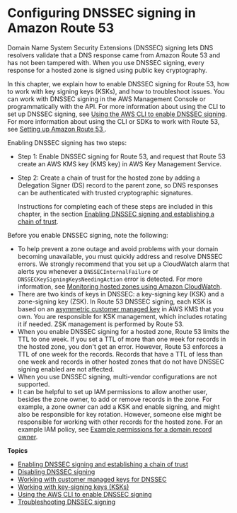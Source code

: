 # Configuring DNSSEC signing in Amazon Route 53<a name="dns-configuring-dnssec"></a>

Domain Name System Security Extensions \(DNSSEC\) signing lets DNS resolvers validate that a DNS response came from Amazon Route 53 and has not been tampered with\. When you use DNSSEC signing, every response for a hosted zone is signed using public key cryptography\.

In this chapter, we explain how to enable DNSSEC signing for Route 53, how to work with key signing keys \(KSKs\), and how to troubleshoot issues\. You can work with DNSSEC signing in the AWS Management Console or programmatically with the API\. For more information about using the CLI to set up DNSSEC signing, see [Using the AWS CLI to enable DNSSEC signing](dns-configuring-dnssec-cli.md)\. For more information about using the CLI or SDKs to work with Route 53, see [Setting up Amazon Route 53 ](setting-up-route-53.md)\.

Enabling DNSSEC signing has two steps: 
+ Step 1: Enable DNSSEC signing for Route 53, and request that Route 53 create an AWS KMS key \(KMS key\) in AWS Key Management Service\.
+ Step 2: Create a chain of trust for the hosted zone by adding a Delegation Signer \(DS\) record to the parent zone, so DNS responses can be authenticated with trusted cryptographic signatures\.

  Instructions for completing each of these steps are included in this chapter, in the section [Enabling DNSSEC signing and establishing a chain of trust](dns-configuring-dnssec-enable-signing.md)\.

Before you enable DNSSEC signing, note the following:
+ To help prevent a zone outage and avoid problems with your domain becoming unavailable, you must quickly address and resolve DNSSEC errors\. We strongly recommend that you set up a CloudWatch alarm that alerts you whenever a `DNSSECInternalFailure` or `DNSSECKeySigningKeysNeedingAction` error is detected\. For more information, see [Monitoring hosted zones using Amazon CloudWatch](monitoring-hosted-zones-with-cloudwatch.md)\.
+ There are two kinds of keys in DNSSEC: a key\-signing key \(KSK\) and a zone\-signing key \(ZSK\)\. In Route 53 DNSSEC signing, each KSK is based on an [asymmetric customer managed key](https://docs.aws.amazon.com/kms/latest/developerguide/symm-asymm-concepts.html#asymmetric-cmks) in AWS KMS that you own\. You are responsible for KSK management, which includes rotating it if needed\. ZSK management is performed by Route 53\.
+ When you enable DNSSEC signing for a hosted zone, Route 53 limits the TTL to one week\. If you set a TTL of more than one week for records in the hosted zone, you don't get an error\. However, Route 53 enforces a TTL of one week for the records\. Records that have a TTL of less than one week and records in other hosted zones that do not have DNSSEC signing enabled are not affected\. 
+ When you use DNSSEC signing, multi\-vendor configurations are not supported\.
+ It can be helpful to set up IAM permissions to allow another user, besides the zone owner, to add or remove records in the zone\. For example, a zone owner can add a KSK and enable signing, and might also be responsible for key rotation\. However, someone else might be responsible for working with other records for the hosted zone\. For an example IAM policy, see [Example permissions for a domain record owner](access-control-managing-permissions.md#example-permissions-record-owner)\.

**Topics**
+ [Enabling DNSSEC signing and establishing a chain of trust](dns-configuring-dnssec-enable-signing.md)
+ [Disabling DNSSEC signing](dns-configuring-dnssec-disable.md)
+ [Working with customer managed keys for DNSSEC](dns-configuring-dnssec-cmk-requirements.md)
+ [Working with key\-signing keys \(KSKs\)](dns-configuring-dnssec-ksk.md)
+ [Using the AWS CLI to enable DNSSEC signing](dns-configuring-dnssec-cli.md)
+ [Troubleshooting DNSSEC signing](dns-configuring-dnssec-troubleshoot.md)